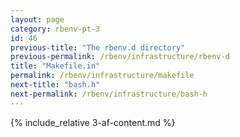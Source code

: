 ```yaml
---
layout: page
category: rbenv-pt-3
id: 46
previous-title: "The rbenv.d directory"
previous-permalink: /rbenv/infrastructure/rbenv-d
title: "Makefile.in"
permalink: /rbenv/infrastructure/makefile
next-title: "bash.h"
next-permalink: /rbenv/infrastructure/bash-h
---
```


{% include_relative 3-af-content.md %}
